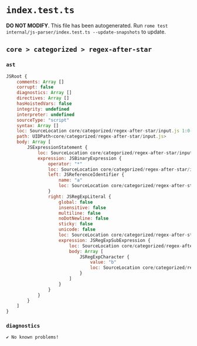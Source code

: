 # `index.test.ts`

**DO NOT MODIFY**. This file has been autogenerated. Run `rome test internal/js-parser/index.test.ts --update-snapshots` to update.

## `core > categorized > regex-after-star`

### `ast`

```javascript
JSRoot {
	comments: Array []
	corrupt: false
	diagnostics: Array []
	directives: Array []
	hasHoistedVars: false
	integrity: undefined
	interpreter: undefined
	sourceType: "script"
	syntax: Array []
	loc: SourceLocation core/categorized/regex-after-star/input.js 1:0-2:0
	path: UIDPath<core/categorized/regex-after-star/input.js>
	body: Array [
		JSExpressionStatement {
			loc: SourceLocation core/categorized/regex-after-star/input.js 1:0-1:7
			expression: JSBinaryExpression {
				operator: "*"
				loc: SourceLocation core/categorized/regex-after-star/input.js 1:0-1:7
				left: JSReferenceIdentifier {
					name: "a"
					loc: SourceLocation core/categorized/regex-after-star/input.js 1:0-1:1 (a)
				}
				right: JSRegExpLiteral {
					global: false
					insensitive: false
					multiline: false
					noDotNewline: false
					sticky: false
					unicode: false
					loc: SourceLocation core/categorized/regex-after-star/input.js 1:4-1:7
					expression: JSRegExpSubExpression {
						loc: SourceLocation core/categorized/regex-after-star/input.js 1:5-1:6
						body: Array [
							JSRegExpCharacter {
								value: "b"
								loc: SourceLocation core/categorized/regex-after-star/input.js 1:5-1:6
							}
						]
					}
				}
			}
		}
	]
}
```

### `diagnostics`

```
✔ No known problems!

```
